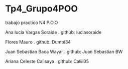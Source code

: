 # Tp4_Grupo4POO
trabajo practico N4 P.O.O

Ana lucia Vargas Soraide . github: luciasoraide

Flores Mauro . github: Dumbi34

Juan Sebastian Baca Wayar . github: Juan Sebastian BW

Ariana Celeste Calisaya . github:  Caliii05
